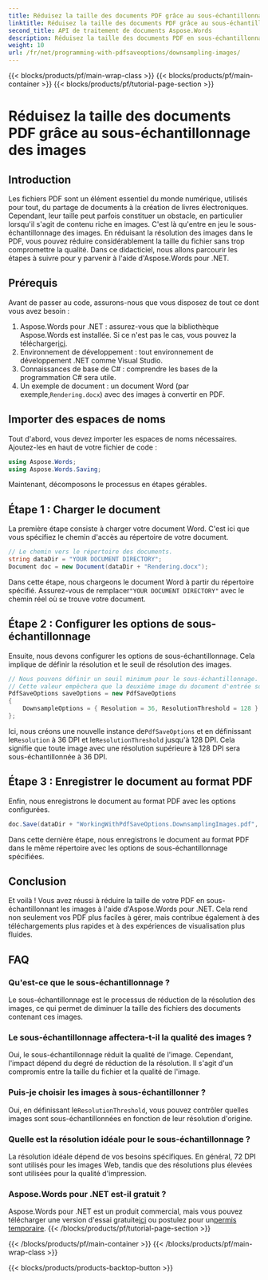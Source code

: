 ```yaml
---
title: Réduisez la taille des documents PDF grâce au sous-échantillonnage des images
linktitle: Réduisez la taille des documents PDF grâce au sous-échantillonnage des images
second_title: API de traitement de documents Aspose.Words
description: Réduisez la taille des documents PDF en sous-échantillonnant les images à l'aide d'Aspose.Words pour .NET. Optimisez vos PDF pour des temps de chargement et de téléchargement plus rapides.
weight: 10
url: /fr/net/programming-with-pdfsaveoptions/downsampling-images/
---
```


{{< blocks/products/pf/main-wrap-class >}}
{{< blocks/products/pf/main-container >}}
{{< blocks/products/pf/tutorial-page-section >}}

# Réduisez la taille des documents PDF grâce au sous-échantillonnage des images

## Introduction

Les fichiers PDF sont un élément essentiel du monde numérique, utilisés pour tout, du partage de documents à la création de livres électroniques. Cependant, leur taille peut parfois constituer un obstacle, en particulier lorsqu'il s'agit de contenu riche en images. C'est là qu'entre en jeu le sous-échantillonnage des images. En réduisant la résolution des images dans le PDF, vous pouvez réduire considérablement la taille du fichier sans trop compromettre la qualité. Dans ce didacticiel, nous allons parcourir les étapes à suivre pour y parvenir à l'aide d'Aspose.Words pour .NET.

## Prérequis

Avant de passer au code, assurons-nous que vous disposez de tout ce dont vous avez besoin :

1.  Aspose.Words pour .NET : assurez-vous que la bibliothèque Aspose.Words est installée. Si ce n'est pas le cas, vous pouvez la télécharger[ici](https://releases.aspose.com/words/net/).
2. Environnement de développement : tout environnement de développement .NET comme Visual Studio.
3. Connaissances de base de C# : comprendre les bases de la programmation C# sera utile.
4.  Un exemple de document : un document Word (par exemple,`Rendering.docx`) avec des images à convertir en PDF.

## Importer des espaces de noms

Tout d'abord, vous devez importer les espaces de noms nécessaires. Ajoutez-les en haut de votre fichier de code :

```csharp
using Aspose.Words;
using Aspose.Words.Saving;
```

Maintenant, décomposons le processus en étapes gérables.

## Étape 1 : Charger le document

La première étape consiste à charger votre document Word. C'est ici que vous spécifiez le chemin d'accès au répertoire de votre document.

```csharp
// Le chemin vers le répertoire des documents.
string dataDir = "YOUR DOCUMENT DIRECTORY";
Document doc = new Document(dataDir + "Rendering.docx");
```

Dans cette étape, nous chargeons le document Word à partir du répertoire spécifié. Assurez-vous de remplacer`"YOUR DOCUMENT DIRECTORY"` avec le chemin réel où se trouve votre document.

## Étape 2 : Configurer les options de sous-échantillonnage

Ensuite, nous devons configurer les options de sous-échantillonnage. Cela implique de définir la résolution et le seuil de résolution des images.

```csharp
// Nous pouvons définir un seuil minimum pour le sous-échantillonnage.
// Cette valeur empêchera que la deuxième image du document d'entrée soit sous-échantillonnée.
PdfSaveOptions saveOptions = new PdfSaveOptions
{
    DownsampleOptions = { Resolution = 36, ResolutionThreshold = 128 }
};
```

 Ici, nous créons une nouvelle instance de`PdfSaveOptions` et en définissant le`Resolution` à 36 DPI et le`ResolutionThreshold` jusqu'à 128 DPI. Cela signifie que toute image avec une résolution supérieure à 128 DPI sera sous-échantillonnée à 36 DPI.

## Étape 3 : Enregistrer le document au format PDF

Enfin, nous enregistrons le document au format PDF avec les options configurées.

```csharp
doc.Save(dataDir + "WorkingWithPdfSaveOptions.DownsamplingImages.pdf", saveOptions);
```

Dans cette dernière étape, nous enregistrons le document au format PDF dans le même répertoire avec les options de sous-échantillonnage spécifiées.

## Conclusion

Et voilà ! Vous avez réussi à réduire la taille de votre PDF en sous-échantillonnant les images à l'aide d'Aspose.Words pour .NET. Cela rend non seulement vos PDF plus faciles à gérer, mais contribue également à des téléchargements plus rapides et à des expériences de visualisation plus fluides.

## FAQ

### Qu'est-ce que le sous-échantillonnage ?
Le sous-échantillonnage est le processus de réduction de la résolution des images, ce qui permet de diminuer la taille des fichiers des documents contenant ces images.

### Le sous-échantillonnage affectera-t-il la qualité des images ?
Oui, le sous-échantillonnage réduit la qualité de l'image. Cependant, l'impact dépend du degré de réduction de la résolution. Il s'agit d'un compromis entre la taille du fichier et la qualité de l'image.

### Puis-je choisir les images à sous-échantillonner ?
 Oui, en définissant le`ResolutionThreshold`, vous pouvez contrôler quelles images sont sous-échantillonnées en fonction de leur résolution d'origine.

### Quelle est la résolution idéale pour le sous-échantillonnage ?
La résolution idéale dépend de vos besoins spécifiques. En général, 72 DPI sont utilisés pour les images Web, tandis que des résolutions plus élevées sont utilisées pour la qualité d'impression.

### Aspose.Words pour .NET est-il gratuit ?
 Aspose.Words pour .NET est un produit commercial, mais vous pouvez télécharger une version d'essai gratuite[ici](https://releases.aspose.com/) ou postulez pour un[permis temporaire](https://purchase.aspose.com/temporary-license/).
{{< /blocks/products/pf/tutorial-page-section >}}

{{< /blocks/products/pf/main-container >}}
{{< /blocks/products/pf/main-wrap-class >}}

{{< blocks/products/products-backtop-button >}}

